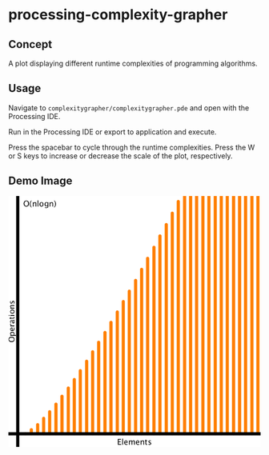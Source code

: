 # processing-complexity-grapher

## Concept

A plot displaying different runtime complexities of programming algorithms.

## Usage

Navigate to ```complexitygrapher/complexitygrapher.pde``` and open with the Processing IDE.

Run in the Processing IDE or export to application and execute.

Press the spacebar to cycle through the runtime complexities. Press the W or S keys to increase or decrease the scale of the plot, respectively.

## Demo Image

![Demo](demo.png)

